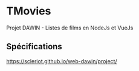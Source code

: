 # TMovies

Projet DAWIN - Listes de films en NodeJs et VueJs

## Spécifications

https://scleriot.github.io/web-dawin/project/
